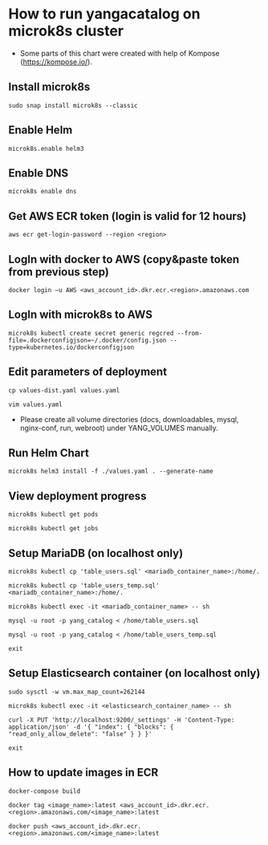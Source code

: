 # How to run yangacatalog on microk8s cluster

* Some parts of this chart were created with help of Kompose (https://kompose.io/).

## Install microk8s

`sudo snap install microk8s --classic`

## Enable Helm

`microk8s.enable helm3`

## Enable DNS

`microk8s enable dns`

## Get AWS ECR token (login is valid for 12 hours)

`aws ecr get-login-password --region <region>`

## LogIn with docker to AWS (copy&paste token from previous step)

`docker login –u AWS <aws_account_id>.dkr.ecr.<region>.amazonaws.com`

## LogIn with microk8s to AWS

`microk8s kubectl create secret generic regcred --from-file=.dockerconfigjson=~/.docker/config.json --type=kubernetes.io/dockerconfigjson`

## Edit parameters of deployment

`cp values-dist.yaml values.yaml`

`vim values.yaml`

* Please create all volume directories (docs, downloadables, mysql, nginx-conf, run, webroot) under YANG_VOLUMES manually.

## Run Helm Chart

`microk8s helm3 install -f ./values.yaml . --generate-name`

## View deployment progress

`microk8s kubectl get pods`

`microk8s kubectl get jobs`

## Setup MariaDB (on localhost only)

`microk8s kubectl cp 'table_users.sql' <mariadb_container_name>:/home/.`


`microk8s kubectl cp 'table_users_temp.sql' <mariadb_container_name>:/home/.`

`microk8s kubectl exec -it <mariadb_container_name> -- sh`

`mysql -u root -p yang_catalog < /home/table_users.sql`

`mysql -u root -p yang_catalog < /home/table_users_temp.sql`

`exit`

## Setup Elasticsearch container (on localhost only)

`sudo sysctl -w vm.max_map_count=262144`

`microk8s kubectl exec -it <elasticsearch_container_name> -- sh`

`curl -X PUT 'http://localhost:9200/_settings' -H 'Content-Type: application/json' -d '{ "index": { "blocks": { "read_only_allow_delete": "false" } } }'`

`exit`

## How to update images in ECR

`docker-compose build`

`docker tag <image_name>:latest <aws_account_id>.dkr.ecr.<region>.amazonaws.com/<image_name>:latest`

`docker push <aws_account_id>.dkr.ecr.<region>.amazonaws.com/<image_name>:latest`
